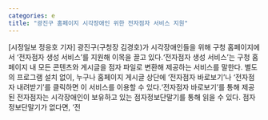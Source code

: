 ```yaml
---
categories: e
title: "광진구 홈페이지 시각장애인 위한 전자점자 서비스 지원"
---
```

[시정일보 정응호 기자] 광진구(구청장 김경호)가 시각장애인들을 위해 구청 홈페이지에서 ‘전자점자 생성 서비스’를 지원해 이목을 끌고 있다.‘전자점자 생성 서비스’는 구청 홈페이지 내 모든 콘텐츠와 게시글을 점자 파일로 변환해 제공하는 서비스를 말한다. 별도의 프로그램 설치 없이, 누구나 홈페이지 게시글 상단에 ‘전자점자 바로보기’나 ‘전자점자 내려받기’를 클릭하면 이 서비스를 이용할 수 있다.‘전자점자 바로보기’를 통해 제공된 전자점자는 시각장애인이 보유하고 있는 점자정보단말기를 통해 읽을 수 있다. 점자정보단말기가 없다면, ‘전